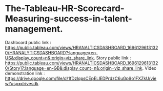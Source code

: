 # The-Tableau-HR-Scorecard-Measuring-success-in-talent-management.



Dashboard public link : https://public.tableau.com/views/HRANALTICSDASHBOARD_16961296131320/HRANALYTICSDASHBOARD?:language=en-US&:display_count=n&:origin=viz_share_link.
Story public link : https://public.tableau.com/views/HRANALTICSDASHBOARD_16961296131320/Story1?:language=en-GB&:display_count=n&:origin=viz_share_link.
Video demonstration link : https://drive.google.com/file/d/1fDzlqpsCEpELlEDPrdzC6uGp9o1FXZkU/view?usp=drivesdk.
